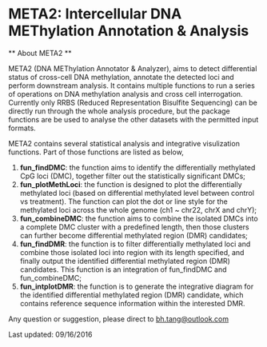 # META2: Intercellular DNA METhylation Annotation & Analysis

** About META2 **

META2 (DNA METhylation Annotator & Analyzer), aims to detect differential status of cross-cell DNA methylation, annotate the detected loci and perform downstream analysis. It contains multiple functions to run a series of operations on DNA methylation analysis and cross cell interrogation. Currently only RRBS (Reduced Representation Bisulfite Sequencing) can be directly run through the whole analysis procedure, but the package functions are be used to analyse the other datasets with the permitted input formats.

META2 contains several statistical analysis and integrative visulization functions. Part of those functions are listed as below,

1. **fun_findDMC**: the function aims to identify the differentially methylated CpG loci (DMC), together filter out the statistically significant DMCs;
2. **fun_plotMethLoci**: the function is designed to plot the differentially methylated loci (based on differential methylated level between control vs treatment). The function can plot the dot or line style for the methylated loci across the whole genome (ch1 ~ chr22, chrX and chrY);
3. **fun_combineDMC**: the function aims to combine the isolated DMCs into a complete DMC cluster with a predefined length, then those clusters can further become differential methylated region (DMR) candidates;
4. **fun_findDMR**: the function is to filter differentially methylated loci and combine those isolated loci into region with its length specified, and finally output the identified differential methylated region (DMR) candidates. This function is an integration of fun_findDMC and fun_combineDMC;
5. **fun_intplotDMR**: the function is to generate the integrative diagram for the identified differential methylated region (DMR) candidate, which contains reference sequence information within the interested DMR.

Any question or suggestion, please direct to bh.tang@outlook.com

Last updated: 09/16/2016
